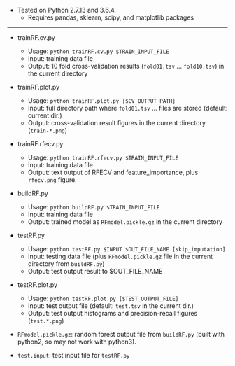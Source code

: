 - Tested on Python 2.7.13 and 3.6.4.
  + Requires pandas, sklearn, scipy, and matplotlib packages

___


- trainRF.cv.py
  + Usage: `python trainRF.cv.py $TRAIN_INPUT_FILE`
  + Input: training data file
  + Output: 10 fold cross-validation results (`fold01.tsv` ... `fold10.tsv`) in the current directory

- trainRF.plot.py
  + Usage: `python trainRF.plot.py [$CV_OUTPUT_PATH]`
  + Input: full directory path where `fold01.tsv` ... files are stored (default: current dir.)
  + Output: cross-validation result figures in the current directory (`train-*.png`)

- trainRF.rfecv.py
  + Usage: `python trainRF.rfecv.py $TRAIN_INPUT_FILE`
  + Input: training data file
  + Output: text output of RFECV and feature_importance, plus `rfecv.png` figure.

- buildRF.py
  + Usage: `python buildRF.py $TRAIN_INPUT_FILE`
  + Input: training data file
  + Output: trained model as `RFmodel.pickle.gz` in the current directory

- testRF.py
  + Usage: `python testRF.py $INPUT $OUT_FILE_NAME [skip_imputation]`
  + Input: testing data file (plus `RFmodel.pickle.gz` file in the current directory from `buildRF.py`)
  + Output: test output result to $OUT_FILE_NAME

- testRF.plot.py
  + Usage: `python testRF.plot.py [$TEST_OUTPUT_FILE]`
  + Input: test output file (default: `test.tsv` in the current dir.)
  + Output: test output histograms and precision-recall figures (`test.*.png`)


- `RFmodel.pickle.gz`: random forest output file from `buildRF.py` (built with python2, so may not work with python3).

- `test.input`: test input file for `testRF.py`
